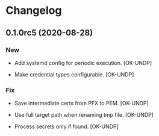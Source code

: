 # Changelog

## 0.1.0rc5 (2020-08-28)

### New

* Add systemd config for periodic execution. [OK-UNDP]

* Make credential types configurable. [OK-UNDP]

### Fix

* Save intermediate certs from PFX to PEM. [OK-UNDP]

* Use full target path when renaming tmp file. [OK-UNDP]

* Process secrets only if found. [OK-UNDP]
